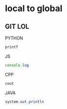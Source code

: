 # local to global
## GIT LOL
PYTHON
```python
printf
```
JS
```js
console.log
```
CPP
```cpp
cout
```
JAVA
```java
system.out.println
```